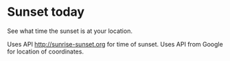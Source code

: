 # Sunset today

See what time the sunset is at your location.

Uses API http://sunrise-sunset.org for time of sunset.
Uses API from Google for location of coordinates.
